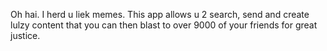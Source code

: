 Oh hai. I herd u liek memes. This app allows u 2 search, send and create lulzy content that you can then blast to over 9000 of your friends for great justice.